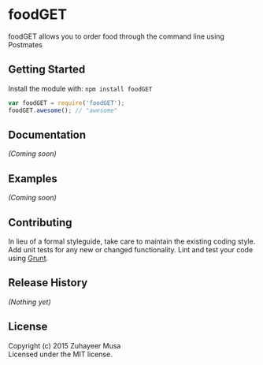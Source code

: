 # foodGET

foodGET allows you to order food through the command line using Postmates

## Getting Started
Install the module with: `npm install foodGET`

```javascript
var foodGET = require('foodGET');
foodGET.awesome(); // "awesome"
```

## Documentation
_(Coming soon)_

## Examples
_(Coming soon)_

## Contributing
In lieu of a formal styleguide, take care to maintain the existing coding style. Add unit tests for any new or changed functionality. Lint and test your code using [Grunt](http://gruntjs.com/).

## Release History
_(Nothing yet)_

## License
Copyright (c) 2015 Zuhayeer Musa  
Licensed under the MIT license.

